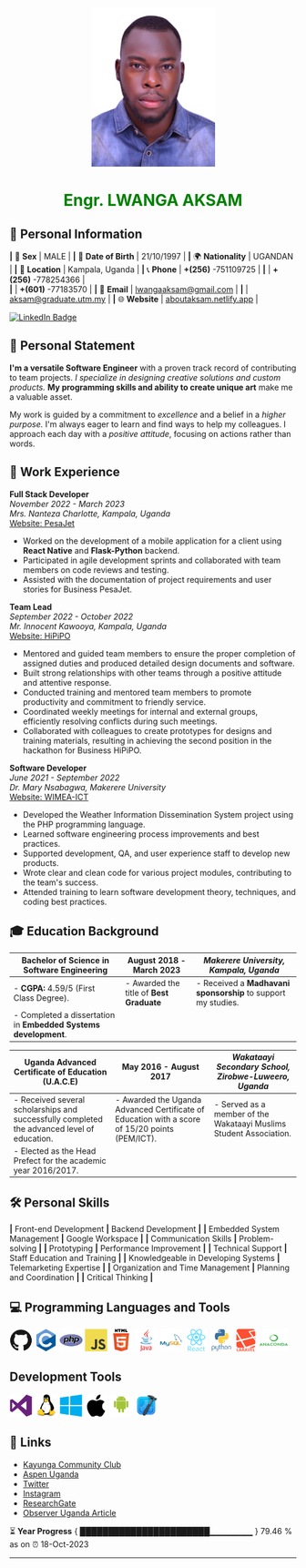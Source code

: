 <p align="center">
  <img src="passport_id.jpg" alt="Profile Avatar">
</p>
<h1 align="center" style="color:green">Engr. LWANGA AKSAM</h1>

## 👤 **Personal Information**

**|** 💼 **Sex**           | MALE                      |
**|** 🎂 **Date of Birth**  | 21/10/1997                |
**|** 🌍 **Nationality**    | UGANDAN                   |
**|** 📍 **Location**       | Kampala, Uganda           |
**|** 📞 **Phone**          | **+(256)** -751109725           |
**|**                      |  **+(256)** -778254366 |       
**|**                      |  **+(601)** -77183570            |
**|** 📧 **Email**          | lwangaaksam@gmail.com     |
**|**                      | aksam@graduate.utm.my     |
**|** 🌐 **Website**        | [aboutaksam.netlify.app](https://aboutaksam.netlify.app) |

<div id="badges">
  <a href="https://www.linkedin.com/in/aksam-lwanga-a5935618b">
    <img src="https://img.shields.io/badge/LinkedIn-blue?style=for-the-badge&logo=linkedin&logoColor=white" alt="LinkedIn Badge"/>
  </a>
 
## 📜 Personal Statement

**I'm a versatile Software Engineer** with a proven track record of contributing to team projects. *I specialize in designing creative solutions and custom products.* **My programming skills and ability to create unique art** make me a valuable asset.

My work is guided by a commitment to *excellence* and a belief in a *higher purpose.* I'm always eager to learn and find ways to help my colleagues. I approach each day with a *positive attitude*, focusing on actions rather than words.

## 🏢 Work Experience

**Full Stack Developer**  
*November 2022 - March 2023*  
*Mrs. Nanteza Charlotte, Kampala, Uganda*  
[Website: PesaJet](https://www.pesajet.com)

- Worked on the development of a mobile application for a client using **React Native** and **Flask-Python** backend.
- Participated in agile development sprints and collaborated with team members on code reviews and testing.
- Assisted with the documentation of project requirements and user stories for Business PesaJet.

**Team Lead**  
*September 2022 - October 2022*  
*Mr. Innocent Kawooya, Kampala, Uganda*  
[Website: HiPiPO](https://www.hipipo.org/)

- Mentored and guided team members to ensure the proper completion of assigned duties and produced detailed design documents and software.
- Built strong relationships with other teams through a positive attitude and attentive response.
- Conducted training and mentored team members to promote productivity and commitment to friendly service.
- Coordinated weekly meetings for internal and external groups, efficiently resolving conflicts during such meetings.
- Collaborated with colleagues to create prototypes for designs and training materials, resulting in achieving the second position in the hackathon for Business HiPiPO.

**Software Developer**  
*June 2021 - September 2022*  
*Dr. Mary Nsabagwa, Makerere University*  
[Website: WIMEA-ICT](https://wimea.mak.ac.ug)

- Developed the Weather Information Dissemination System project using the PHP programming language.
- Learned software engineering process improvements and best practices.
- Supported development, QA, and user experience staff to develop new products.
- Wrote clear and clean code for various project modules, contributing to the team's success.
- Attended training to learn software development theory, techniques, and coding best practices.

## 🎓 Education Background

| **Bachelor of Science in Software Engineering** | **August 2018 - March 2023** | *Makerere University, Kampala, Uganda* |
| --- | --- | --- |
| - **CGPA:** 4.59/5 (First Class Degree). | - Awarded the title of **Best Graduate** | - Received a **Madhavani sponsorship** to support my studies. |
| - Completed a dissertation in **Embedded Systems development**. | | |

| **Uganda Advanced Certificate of Education (U.A.C.E)** | **May 2016 - August 2017** | *Wakataayi Secondary School, Zirobwe-Luweero, Uganda* |
| --- | --- | --- |
| - Received several scholarships and successfully completed the advanced level of education. | - Awarded the Uganda Advanced Certificate of Education with a score of 15/20 points (PEM/ICT). | - Served as a member of the Wakataayi Muslims Student Association. |
| - Elected as the Head Prefect for the academic year 2016/2017. | | |


## 🛠️ Personal Skills

**|** Front-end Development **|** Backend Development **|**
**|** Embedded System Management **|**  Google Workspace **|** 
**|**  Communication Skills **|**  Problem-solving **|** 
**|**  Prototyping **|**  Performance Improvement **|** 
**|**  Technical Support **|**  Staff Education and Training **|** 
**|**  Knowledgeable in Developing Systems **|**  Telemarketing Expertise **|** 
**|**  Organization and Time Management **|**  Planning and Coordination **|** 
**|**  Critical Thinking **|**


## 💻 Programming Languages and Tools

<img src="https://raw.githubusercontent.com/devicons/devicon/master/icons/github/github-original.svg" width="40" height="40">
<img src="https://raw.githubusercontent.com/devicons/devicon/master/icons/c/c-original.svg" width="40" height="40">
<img src="https://raw.githubusercontent.com/devicons/devicon/master/icons/php/php-original.svg" width="40" height="40">
<img src="https://raw.githubusercontent.com/devicons/devicon/master/icons/javascript/javascript-original.svg" width="40" height="40">
<img src="https://raw.githubusercontent.com/devicons/devicon/master/icons/html5/html5-original-wordmark.svg" width="40" height="40">
<img src="https://raw.githubusercontent.com/devicons/devicon/master/icons/java/java-original-wordmark.svg" width="40" height="40">
<img src="https://raw.githubusercontent.com/devicons/devicon/master/icons/mysql/mysql-original-wordmark.svg" width="40" height="40">
<img src="https://raw.githubusercontent.com/devicons/devicon/master/icons/react/react-original-wordmark.svg" width=40" height="40">

<img src="https://raw.githubusercontent.com/devicons/devicon/master/icons/python/python-original-wordmark.svg" width="40" height="40">

<img src="https://raw.githubusercontent.com/devicons/devicon/master/icons/laravel/laravel-plain-wordmark.svg" width="40" height="40">
<img src="https://raw.githubusercontent.com/devicons/devicon/master/icons/anaconda/anaconda-original-wordmark.svg" width="50" height="40">

## Development Tools

<img src="https://raw.githubusercontent.com/devicons/devicon/master/icons/visualstudio/visualstudio-plain.svg" width="40" height="40">
<img src="https://raw.githubusercontent.com/devicons/devicon/master/icons/linux/linux-original.svg" width="40" height="40">
<img src="https://raw.githubusercontent.com/devicons/devicon/master/icons/windows8/windows8-original.svg" width="40" height="40">
<img src="https://raw.githubusercontent.com/devicons/devicon/master/icons/apple/apple-original.svg" width="40" height="40">
<img src="https://raw.githubusercontent.com/devicons/devicon/master/icons/android/android-original-wordmark.svg" width="40" height="40">
<img src="https://raw.githubusercontent.com/devicons/devicon/master/icons/xcode/xcode-original.svg" width="40" height="40">


## 🔗 Links

- [Kayunga Community Club](https://www.kayungacommunityclub.org/)
- [Aspen Uganda](https://aspenuganda.com/)
- [Twitter](https://twitter.com/lwanga_aksam)
- [Instagram](https://www.instagram.com/lwanga.aksam/)
- [ResearchGate](https://www.researchgate.net/profile/Aksam-Lwanga-2)
- [Observer Uganda Article](https://observer.ug/businessnews/77946-aspen-personal-assistant-eases-research-for-university-students)


⏳ **Year Progress** { ███████████████████████▁▁▁▁▁▁▁ } 79.46 % as on ⏰ 18-Oct-2023

---
